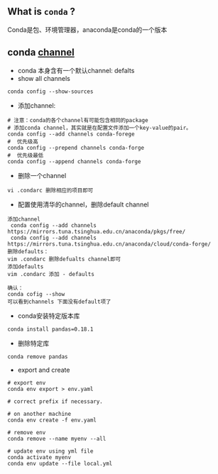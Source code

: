 ## What is `conda` ?
Conda是包、环境管理器，anaconda是conda的一个版本
## conda [channel](https://conda.io/docs/user-guide/tasks/manage-channels.html)
* conda 本身含有一个默认channel: defalts
* show all channels
```
conda config --show-sources
```
* 添加channel:
```
# 注意：conda的各个channel有可能包含相同的package
# 添加conda channel，其实就是在配置文件添加一个key-value的pair。
conda config --add channels conda-forege
#  优先级高
conda config --prepend channels conda-forge
#  优先级最低
conda config --append channels conda-forge
```
* 删除一个channel
```
vi .condarc 删除相应的项目即可
```
* 配置使用清华的channel，删除default channel
```
添加channel
 conda config --add channels https://mirrors.tuna.tsinghua.edu.cn/anaconda/pkgs/free/
 conda config --add channels https://mirrors.tuna.tsinghua.edu.cn/anaconda/cloud/conda-forge/
删除defaults：
vim .condarc 删除defualts channel即可
添加defaults
vim .condarc 添加 - defaults

确认：
conda cofig --show
可以看到channels 下面没有default项了
```
* conda安装特定版本库
```
conda install pandas=0.18.1
```

* 删除特定库
```
conda remove pandas
```

* export and create
```
# export env
conda env export > env.yaml

# correct prefix if necessary.

# on another machine
conda env create -f env.yaml

# remove env
conda remove --name myenv --all

# update env using yml file
conda activate myenv
conda env update --file local.yml

```
